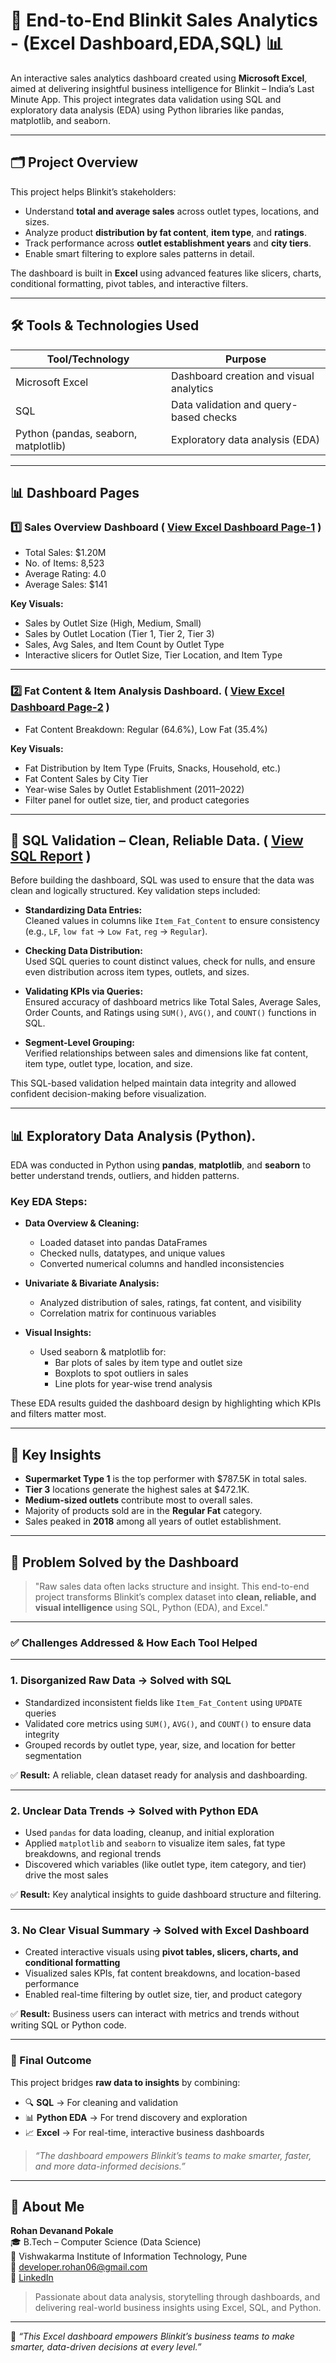 # 🛒  End-to-End Blinkit Sales Analytics - (Excel Dashboard,EDA,SQL)  📊  

An interactive sales analytics dashboard created using **Microsoft Excel**, aimed at delivering insightful business intelligence for Blinkit – India’s Last Minute App. This project integrates data validation using SQL and exploratory data analysis (EDA) using Python libraries like pandas, matplotlib, and seaborn.

---

## 🗂 Project Overview

This project helps Blinkit’s stakeholders:
- Understand **total and average sales** across outlet types, locations, and sizes.
- Analyze product **distribution by fat content**, **item type**, and **ratings**.
- Track performance across **outlet establishment years** and **city tiers**.
- Enable smart filtering to explore sales patterns in detail.

The dashboard is built in **Excel** using advanced features like slicers, charts, conditional formatting, pivot tables, and interactive filters.

---

## 🛠 Tools & Technologies Used

| Tool/Technology                      | Purpose                                          |
|--------------------------------------|--------------------------------------------------|
| Microsoft Excel                      | Dashboard creation and visual analytics          |
| SQL                                  | Data validation and query-based checks           |
| Python (pandas, seaborn, matplotlib) | Exploratory data analysis (EDA)                  |

---

## 📊 Dashboard Pages

### 1️⃣ Sales Overview Dashboard  ( [View Excel Dashboard Page-1](https://github.com/Rohan-pokale/Blinkit-Sales-Dashboard/blob/main/01_Dashboard-Page1(Excel%20Dashboard).PNG) )

- Total Sales: $1.20M  
- No. of Items: 8,523  
- Average Rating: 4.0  
- Average Sales: $141

**Key Visuals:**
- Sales by Outlet Size (High, Medium, Small)
- Sales by Outlet Location (Tier 1, Tier 2, Tier 3)
- Sales, Avg Sales, and Item Count by Outlet Type
- Interactive slicers for Outlet Size, Tier Location, and Item Type

---

### 2️⃣ Fat Content & Item Analysis Dashboard.  ( [View Excel Dashboard Page-2](https://github.com/Rohan-pokale/Blinkit-Sales-Dashboard/blob/main/02_Dashboard-Page2%20(Excel%20Dashboard).PNG) )

- Fat Content Breakdown: Regular (64.6%), Low Fat (35.4%)

**Key Visuals:**
- Fat Distribution by Item Type (Fruits, Snacks, Household, etc.)
- Fat Content Sales by City Tier
- Year-wise Sales by Outlet Establishment (2011–2022)
- Filter panel for outlet size, tier, and product categories

---

## 🧪 SQL Validation – Clean, Reliable Data. ( [View SQL Report](https://github.com/Rohan-pokale/Blinkit-Sales-Dashboard/blob/main/03_SQL%20Report.md) )

Before building the dashboard, SQL was used to ensure that the data was clean and logically structured. Key validation steps included:

- **Standardizing Data Entries:**  
  Cleaned values in columns like `Item_Fat_Content` to ensure consistency (e.g., `LF`, `low fat` → `Low Fat`, `reg` → `Regular`).

- **Checking Data Distribution:**  
  Used SQL queries to count distinct values, check for nulls, and ensure even distribution across item types, outlets, and sizes.

- **Validating KPIs via Queries:**  
  Ensured accuracy of dashboard metrics like Total Sales, Average Sales, Order Counts, and Ratings using `SUM()`, `AVG()`, and `COUNT()` functions in SQL.

- **Segment-Level Grouping:**  
  Verified relationships between sales and dimensions like fat content, item type, outlet type, location, and size.

This SQL-based validation helped maintain data integrity and allowed confident decision-making before visualization.

---

## 📊 Exploratory Data Analysis (Python).

EDA was conducted in Python using **pandas**, **matplotlib**, and **seaborn** to better understand trends, outliers, and hidden patterns.

### Key EDA Steps:

- **Data Overview & Cleaning:**
  - Loaded dataset into pandas DataFrames
  - Checked nulls, datatypes, and unique values
  - Converted numerical columns and handled inconsistencies

- **Univariate & Bivariate Analysis:**
  - Analyzed distribution of sales, ratings, fat content, and visibility
  - Correlation matrix for continuous variables

- **Visual Insights:**
  - Used seaborn & matplotlib for:
    - Bar plots of sales by item type and outlet size
    - Boxplots to spot outliers in sales
    - Line plots for year-wise trend analysis

These EDA results guided the dashboard design by highlighting which KPIs and filters matter most.

---

## 🧠 Key Insights

- **Supermarket Type 1** is the top performer with $787.5K in total sales.
- **Tier 3** locations generate the highest sales at $472.1K.
- **Medium-sized outlets** contribute most to overall sales.
- Majority of products sold are in the **Regular Fat** category.
- Sales peaked in **2018** among all years of outlet establishment.

---

## 🧩 Problem Solved by the Dashboard

> "Raw sales data often lacks structure and insight. This end-to-end project transforms Blinkit’s complex dataset into **clean, reliable, and visual intelligence** using SQL, Python (EDA), and Excel."

---

### ✅ Challenges Addressed & How Each Tool Helped

---

### 1. Disorganized Raw Data → Solved with SQL

- Standardized inconsistent fields like `Item_Fat_Content` using `UPDATE` queries
- Validated core metrics using `SUM()`, `AVG()`, and `COUNT()` to ensure data integrity
- Grouped records by outlet type, year, size, and location for better segmentation

✅ **Result:** A reliable, clean dataset ready for analysis and dashboarding.

---

### 2. Unclear Data Trends → Solved with Python EDA

- Used `pandas` for data loading, cleanup, and initial exploration
- Applied `matplotlib` and `seaborn` to visualize item sales, fat type breakdowns, and regional trends
- Discovered which variables (like outlet type, item category, and tier) drive the most sales

✅ **Result:** Key analytical insights to guide dashboard structure and filtering.

---

### 3. No Clear Visual Summary → Solved with Excel Dashboard

- Created interactive visuals using **pivot tables, slicers, charts, and conditional formatting**
- Visualized sales KPIs, fat content breakdowns, and location-based performance
- Enabled real-time filtering by outlet size, tier, and product category

✅ **Result:** Business users can interact with metrics and trends without writing SQL or Python code.

---

### 🎯 Final Outcome

This project bridges **raw data to insights** by combining:

- 🔍 **SQL** → For cleaning and validation  
- 📊 **Python EDA** → For trend discovery and exploration  
- 📈 **Excel** → For real-time, interactive business dashboards

> _“The dashboard empowers Blinkit’s teams to make smarter, faster, and more data-informed decisions.”_

---

## 👤 About Me

**Rohan Devanand Pokale**  
🎓 B.Tech – Computer Science (Data Science)  
🏫 Vishwakarma Institute of Information Technology, Pune  
📧 developer.rohan06@gmail.com  
🔗 [LinkedIn](https://www.linkedin.com/in/rohan-pokale-a774b2308)  

> Passionate about data analysis, storytelling through dashboards, and delivering real-world business insights using Excel, SQL, and Python.

---

📌 _“This Excel dashboard empowers Blinkit’s business teams to make smarter, data-driven decisions at every level.”_
